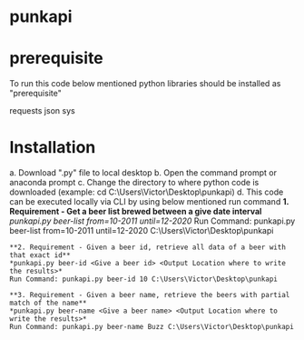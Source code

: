 # punkapi

# prerequisite
To run this code below mentioned python libraries should be installed as "prerequisite"

requests
json
sys

# Installation 
a. Download ".py" file to local desktop
b. Open the command prompt or anaconda prompt
c. Change the directory to where python code is downloaded (example: cd C:\Users\Victor\Desktop\punkapi)
d. This code can be executed locally via CLI by using below mentioned run command
	**1. Requirement - Get a beer list brewed between a give date interval**
	*punkapi.py beer-list from=10-2011 until=12-2020 <Output Location where to write the results>*
	Run Command: punkapi.py beer-list from=10-2011 until=12-2020 C:\Users\Victor\Desktop\punkapi
	
	**2. Requirement - Given a beer id, retrieve all data of a beer with that exact id**
	*punkapi.py beer-id <Give a beer id> <Output Location where to write the results>*
	Run Command: punkapi.py beer-id 10 C:\Users\Victor\Desktop\punkapi

	**3. Requirement - Given a beer name, retrieve the beers with partial match of the name**
	*punkapi.py beer-name <Give a beer name> <Output Location where to write the results>*
	Run Command: punkapi.py beer-name Buzz C:\Users\Victor\Desktop\punkapi
